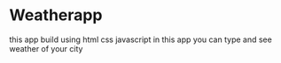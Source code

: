 # Weatherapp
this app build using html css javascript
in this app you can type and see weather of your city
